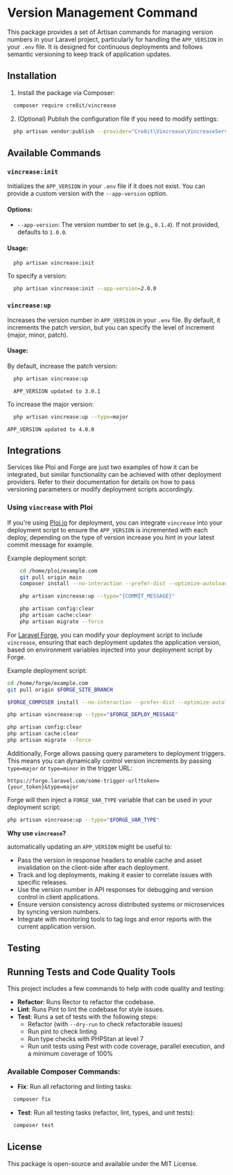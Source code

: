 
# Version Management Command

This package provides a set of Artisan commands for managing version numbers in your Laravel project, particularly for handling the `APP_VERSION` in your `.env` file. It is designed for continuous deployments and follows semantic versioning to keep track of application updates.

## Installation

1. Install the package via Composer:

```bash
  composer require cre8it/vincrease
```

2. (Optional) Publish the configuration file if you need to modify settings:

```bash
  php artisan vendor:publish --provider="Cre8it\Vincrease\VincreaseServiceProvider"
```

## Available Commands

### `vincrease:init`

Initializes the `APP_VERSION` in your `.env` file if it does not exist. You can provide a custom version with the `--app-version` option.

#### Options:
- `--app-version`: The version number to set (e.g., `0.1.4`). If not provided, defaults to `1.0.0`.

#### Usage:

```bash
  php artisan vincrease:init
```

To specify a version:

```bash
  php artisan vincrease:init --app-version=2.0.0
```

### `vincrease:up`

Increases the version number in `APP_VERSION` in your `.env` file. By default, it increments the patch version, but you can specify the level of increment (major, minor, patch).

#### Usage:

By default, increase the patch version:
```bash
  php artisan vincrease:up
```
```
  APP_VERSION updated to 3.0.1
```

To increase the major version:
```bash
  php artisan vincrease:up --type=major
```
```
APP_VERSION updated to 4.0.0
```


## Integrations


Services like Ploi and Forge are just two examples of how it can be integrated, but similar functionality can be achieved with other deployment providers. Refer to their documentation for details on how to pass versioning parameters or modify deployment scripts accordingly.

### Using `vincrease` with Ploi

If you're using [Ploi.io](https://ploi.io) for deployment, you can integrate `vincrease` into your deployment script to ensure the `APP_VERSION` is incremented with each deploy, depending on the type of version increase you hint in your latest commit message for example.

Example deployment script:

```bash
    cd /home/ploi/example.com
    git pull origin main
    composer install --no-interaction --prefer-dist --optimize-autoloader --no-dev

    php artisan vincrease:up --type="{COMMIT_MESSAGE}"

    php artisan config:clear
    php artisan cache:clear
    php artisan migrate --force
```

For [Laravel Forge](https://forge.laravel.com), you can modify your deployment script to include `vincrease`, ensuring that each deployment updates the application version, based on environment variables injected into your deployment script by Forge.

Example deployment script:

```bash
cd /home/forge/example.com
git pull origin $FORGE_SITE_BRANCH

$FORGE_COMPOSER install --no-interaction --prefer-dist --optimize-autoloader

php artisan vincrease:up --type="$FORGE_DEPLOY_MESSAGE"

php artisan config:clear
php artisan cache:clear
php artisan migrate --force
```

Additionally, Forge allows passing query parameters to deployment triggers. This means you can dynamically control version increments by passing `type=major` or `type=minor` in the trigger URL:

```
https://forge.laravel.com/some-trigger-url?token={your_token}&type=major
```

Forge will then inject a `FORGE_VAR_TYPE` variable that can be used in your deployment script:

```bash
php artisan vincrease:up --type="$FORGE_VAR_TYPE"
```


**Why use `vincrease`?**

automatically updating an `APP_VERSION` might be useful to:
- Pass the version in response headers to enable cache and asset invalidation on the client-side after each deployment.
- Track and log deployments, making it easier to correlate issues with specific releases.
- Use the version number in API responses for debugging and version control in client applications.
- Ensure version consistency across distributed systems or microservices by syncing version numbers.
- Integrate with monitoring tools to tag logs and error reports with the current application version.  
  
## Testing

## Running Tests and Code Quality Tools

This project includes a few commands to help with code quality and testing:

- **Refactor**: Runs Rector to refactor the codebase.
- **Lint**: Runs Pint to lint the codebase for style issues.
- **Test**: Runs a set of tests with the following steps:
   - Refactor (with `--dry-run` to check refactorable issues)
   - Run pint to check linting
   - Run type checks with PHPStan at level 7
   - Run unit tests using Pest with code coverage, parallel execution, and a minimum coverage of 100%

### Available Composer Commands:

- **Fix**: Run all refactoring and linting tasks:
```bash
  composer fix
```

- **Test**: Run all testing tasks (refactor, lint, types, and unit tests):

```bash
  composer test
```

## License

This package is open-source and available under the MIT License.
